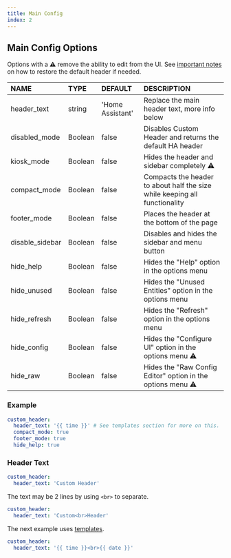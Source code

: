 ```yaml
---
title: Main Config
index: 2
---
```


## Main Config Options

Options with a :warning: remove the ability to edit from the UI. See [important notes](#intro/notes) on how to restore the default header if needed.

| NAME            | TYPE    | DEFAULT          | DESCRIPTION                                                                |
| :-------------- | :------ | :--------------- | :------------------------------------------------------------------------- |
| header_text     | string  | 'Home Assistant' | Replace the main header text, more info below                              |
| disabled_mode   | Boolean | false            | Disables Custom Header and returns the default HA header                   |
| kiosk_mode      | Boolean | false            | Hides the header and sidebar completely :warning:                          |
| compact_mode    | Boolean | false            | Compacts the header to about half the size while keeping all functionality |
| footer_mode     | Boolean | false            | Places the header at the bottom of the page                                |
| disable_sidebar | Boolean | false            | Disables and hides the sidebar and menu button                             |
| hide_help       | Boolean | false            | Hides the "Help" option in the options menu                                |
| hide_unused     | Boolean | false            | Hides the "Unused Entities" option in the options menu                     |
| hide_refresh    | Boolean | false            | Hides the "Refresh" option in the options menu                             |
| hide_config     | Boolean | false            | Hides the "Configure UI" option in the options menu :warning:              |
| hide_raw        | Boolean | false            | Hides the "Raw Config Editor" option in the options menu :warning:         |

### Example

```yaml
custom_header:
  header_text: '{{ time }}' # See templates section for more on this.
  compact_mode: true
  footer_mode: true
  hide_help: true
```

### Header Text

```yaml
custom_header:
  header_text: 'Custom Header'
```

The text may be 2 lines by using `<br>` to separate.

```yaml
custom_header:
  header_text: 'Custom<br>Header'
```

The next example uses [templates](#templates).

```yaml
custom_header:
  header_text: '{{ time }}<br>{{ date }}'
```
